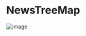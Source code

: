 # NewsTreeMap


![image](https://user-images.githubusercontent.com/58447982/175798487-41d1e88f-cbf3-4e85-a416-57bb5541bce8.png)
